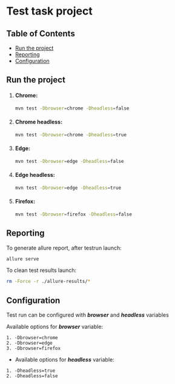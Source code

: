 # Test task project

## Table of Contents

- [Run the project](#run-the-project)
- [Reporting](#reporting)
- [Configuration](#configuration)


## Run the project

1. #### Chrome:

   ```bash
   mvn test -Dbrowser=chrome -Dheadless=false

2. #### Chrome headless:

   ```bash
   mvn test -Dbrowser=chrome -Dheadless=true

3. #### Edge:

   ```bash
   mvn test -Dbrowser=edge -Dheadless=false

4. #### Edge headless:

   ```bash
   mvn test -Dbrowser=edge -Dheadless=true

5. #### Firefox:

   ```bash
   mvn test -Dbrowser=firefox -Dheadless=false

## Reporting
To generate allure report, after testrun launch:

   ```bash
   allure serve
   ````


To clean test results launch:
   ```bash
   rm -Force -r ./allure-results/*
   ````


## Configuration
Test run can be configured with **_browser_** and **_headless_** variables

Available options for **_browser_** variable:
````
1. -Dbrowser=chrome
2. -Dbrowser=edge
3. -Dbrowser=firefox
````
* Available options for **_headless_** variable:
````
1. -Dheadless=true
2. -Dheadless=false
````


